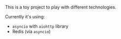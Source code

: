 This is a toy project to play with different technologies.

Currently it's using:

 * `asyncio` with `aiohttp` library
 * Redis (via `asyncio`)
